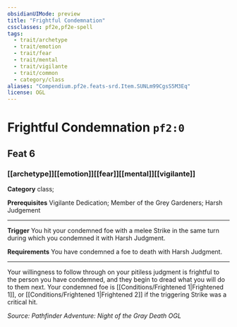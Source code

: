 ```yaml
---
obsidianUIMode: preview
title: "Frightful Condemnation"
cssclasses: pf2e,pf2e-spell
tags:
  - trait/archetype
  - trait/emotion
  - trait/fear
  - trait/mental
  - trait/vigilante
  - trait/common
  - category/class
aliases: "Compendium.pf2e.feats-srd.Item.SUNLm99CgsS5M3Eq"
license: OGL
---
```

# Frightful Condemnation `pf2:0`
## Feat 6
### [[archetype]][[emotion]][[fear]][[mental]][[vigilante]]

**Category** class; 



**Prerequisites** Vigilante Dedication; Member of the Grey Gardeners; Harsh Judgement
* * *
**Trigger** You hit your condemned foe with a melee Strike in the same turn during which you condemned it with Harsh Judgment.

**Requirements** You have condemned a foe to death with Harsh Judgment.

* * *

Your willingness to follow through on your pitiless judgment is frightful to the person you have condemned, and they begin to dread what you will do to them next. Your condemned foe is [[Conditions/Frightened 1|Frightened 1]], or [[Conditions/Frightened 1|Frightened 2]] if the triggering Strike was a critical hit.

*Source: Pathfinder Adventure: Night of the Gray Death*
*OGL*